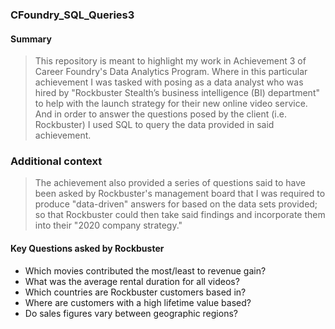 ### CFoundry_SQL_Queries3
#### Summary
> This repository is meant to highlight my work in Achievement 3 of Career Foundry's Data Analytics Program. Where in this particular achievement I was tasked with posing as a data analyst who was hired by "Rockbuster Stealth’s business intelligence (BI) department" to help with the launch strategy for their new online video service. And in order to answer the questions posed by the client (i.e. Rockbuster) I used SQL to query the data provided in said achievement.

### Additional context
> The achievement also provided a series of questions said to have been asked by Rockbuster's management board that I was required to produce "data-driven" answers for based on the data sets provided; so that Rockbuster could then take said findings and incorporate them into their "2020 company strategy." 

#### Key Questions asked by Rockbuster
- Which movies contributed the most/least to revenue gain?
- What was the average rental duration for all videos?
- Which countries are Rockbuster customers based in?
- Where are customers with a high lifetime value based?
- Do sales figures vary between geographic regions?
